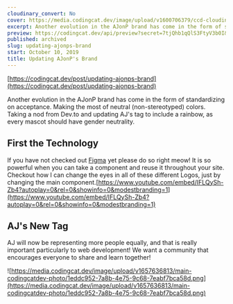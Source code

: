 ```yaml
---
cloudinary_convert: No
cover: https://media.codingcat.dev/image/upload/v1600706379/ccd-cloudinary/8bad310b542451b614acb12dcae54bd404363129-1920x1080-1.png
excerpt: Another evolution in the AJonP brand has come in the form of standardizing on acceptance. Making the most of neutral (non-stereotyped) colors. Taking a nod from Dev.to and updating AJ's tag to include a rainbow, as every mascot should have gender neutrality.
preview: https://codingcat.dev/api/preview?secret=7tjQhb1qQlS3FtyV3b0I&selectionType=post&selectionSlug=updating-ajonps-brand&_id=86fe0fafc5874771a4405a675b9bef5b
published: archived
slug: updating-ajonps-brand
start: October 10, 2019
title: Updating AJonP's Brand
---
```


[https://codingcat.dev/post/updating-ajonps-brand](https://codingcat.dev/post/updating-ajonps-brand)

Another evolution in the AJonP brand has come in the form of standardizing on acceptance. Making the most of neutral (non-stereotyped) colors. Taking a nod from Dev.to and updating AJ's tag to include a rainbow, as every mascot should have gender neutrality.

## First the Technology

If you have not checked out [Figma](https://figma.com/) yet please do so right meow! It is so powerful when you can take a component and reuse it throughout your site. Checkout how I can change the eyes in all of these different Logos, just by changing the main component.[https://www.youtube.com/embed/IFLQySh-Zb4?autoplay=0&rel=0&showinfo=0&modestbranding=1](https://www.youtube.com/embed/IFLQySh-Zb4?autoplay=0&rel=0&showinfo=0&modestbranding=1)

## AJ's New Tag

AJ will now be representing more people equally, and that is really important particularly to web development! We want a community that encourages everyone to share and learn together!

![https://media.codingcat.dev/image/upload/v1657636813/main-codingcatdev-photo/1eddc952-7a8b-4e75-9c68-7eabf7bca58d.png](https://media.codingcat.dev/image/upload/v1657636813/main-codingcatdev-photo/1eddc952-7a8b-4e75-9c68-7eabf7bca58d.png)